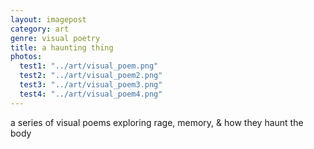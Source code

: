 ```yaml
---
layout: imagepost
category: art
genre: visual poetry
title: a haunting thing
photos:
  test1: "../art/visual_poem.png"
  test2: "../art/visual_poem2.png"
  test3: "../art/visual_poem3.png"
  test4: "../art/visual_poem4.png"
---
```


a series of visual poems exploring rage, memory, & how they haunt the body

